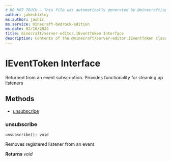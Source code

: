 ```yaml
---
# DO NOT TOUCH — This file was automatically generated by @minecraft/api-docs-generator, to report problems file an issue at https://github.com/Mojang/minecraft-scripting-libraries
author: jakeshirley
ms.author: jashir
ms.service: minecraft-bedrock-edition
ms.date: 02/10/2025
title: minecraft/server-editor.IEventToken Interface
description: Contents of the @minecraft/server-editor.IEventToken class.
---
```

# IEventToken Interface

Returned from an event subscription. Provides functionality for cleaning up listeners

## Methods
- [unsubscribe](#unsubscribe)

### **unsubscribe**
`
unsubscribe(): void
`

Removes registered listener from an event

**Returns** *void*

